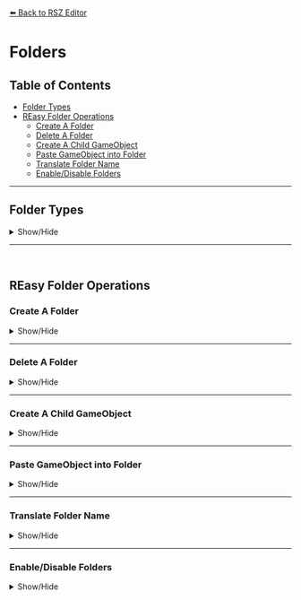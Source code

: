 [⬅️ Back to RSZ Editor](./RSZ-Editor.md)

# Folders

## Table of Contents

- [Folder Types](#folder-types)
- [REasy Folder Operations](#reasy-folder-operations)
  - [Create A Folder](#create-a-folder)
  - [Delete A Folder](#delete-a-folder)
  - [Create A Child GameObject](#create-a-child-gameobject)
  - [Paste GameObject into Folder](#paste-gameobject-into-folder)
  - [Translate Folder Name](#translate-folder-name)
  - [Enable/Disable Folders](#enabledisable-folders)

---

## Folder Types

<details>
<summary>Show/Hide</summary>

In RSZ files, Folders may:

- Be empty. 

    <img src="../../media/empty_folder.png" alt="Empty folder" width="300"/>

    <br>
- Reference an external .scn file. 

    <img src="../../media/folder_external_reference.png" alt="External Reference folder" height="190"/>

    <br>

- Contain other Folders/GameObjects.

    <img src="../../media/populated_folder.png" alt="Populated folder" height="160"/>

</details>

---

<br>

## REasy Folder Operations

### Create A Folder

<details>
<summary>Show/Hide</summary>

You can create a Folder either:

- By right-clicking the main "Folders" node and creating a normal Folder:

    <img src="../../media/create_folder_from_root.png" alt="Create folder" />

<br>

- By right-clicking any Folder and creating a sub-Folder:

    <img src="../../media/create_subfolder.png" alt="Create sub-folder" />
    
<br>
</details>

---

### Delete A Folder

<details>
<summary>Show/Hide</summary>

<br>

When deleting a Folder, all of its children will be deleted (nested sub-Folders and GameObjects). 

Right click the Folder then choose **Delete Folder**:

<img src="../../media/create_subfolder.png" alt="Create sub-folder" />
    
</details>

---

### Create A Child GameObject

<details>
<summary>Show/Hide</summary>

<br>

To create a GameObject under a Folder, first right click the Folder and choose **Create GameObject**:

<img src="../../media/folder_create_gameobject_1.png" alt="Create GameObject in Folder 1" />

<br>

Then choose a name for the new GameObject, and click **OK**:

<img src="../../media/folder_create_gameobject_2.png" alt="Create GameObject in Folder 2" />

<br>

You will see the new GameObject in the **children** node of your Folder:

<img src="../../media/folder_create_gameobject_3.png" alt="Create GameObject in Folder 3" />

<br>
</details>

--- 

### Paste GameObject into Folder

<details>
<summary>Show/Hide</summary>

If you have previously copied a GameObject, you can paste it as a child in your Folder.
It will then appear in the **children** node.

<br>
</details>

---

### Translate Folder Name

<details>
<summary>Show/Hide</summary>

You can translate names of Folders (make sure to choose your preferred language in **File**>**Settings**).

First, right click the Folder and choose **Translate Name**:

<img src="../../media/translate_folder_1.png" alt="Create GameObject in Folder 3" />

<br>

You will then see the name in your chosen language (English here):

<img src="../../media/translate_folder_2.png" alt="Create GameObject in Folder 3" />

<br>
</details>

---

### Enable/Disable Folders

<details>
<summary>Show/Hide</summary>

There are usually 3 toggles (**Update**, **Draw** and **Standby**).

When a Folder is disabled, it will not be used and none of its children will be active.

Make sure to have all three toggles enabled if you want a folder to be active:

<img src="../../media/folder_toggle.png" alt="Create GameObject in Folder 3" height="220"/>
</details>


